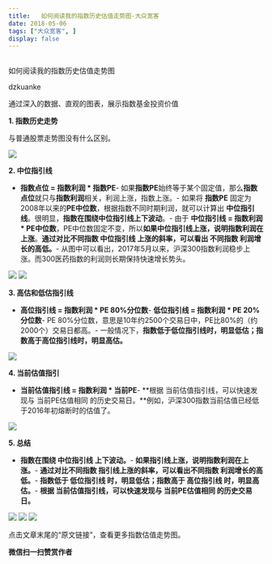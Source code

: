 ```yaml
---
title:   如何阅读我的指数历史估值走势图-大众宽客
date: 2018-05-06
tags: ["大众宽客", ]
display: false
---
```



## 



如何阅读我的指数历史估值走势图




dzkuanke




通过深入的数据、直观的图表，展示指数基金投资价值


**1. 指数历史走势**

与普通股票走势图没有什么区别。

<img class="" data-copyright="0" data-ratio="0.5818965517241379" data-s="300,640" src="https://mmbiz.qpic.cn/mmbiz_png/PKw3FQPmhIiaicYnK1BVjOePvvGiceibsibJF2HveC2Cc0kqWk1vNs7fJpxdEc0zpO8XLoJiam8ibaLszVNLTbzup3eUw/640?wx_fmt=png" data-type="png" data-w="696" style=""/>



**2. 中位指引线**
- **指数点位 = 指数利润 * 指数PE**- 如果**指数PE**始终等于某个固定值，那么**指数点位**就只与**指数利润**相关，利润上涨，指数上涨。- 如果将 **指数PE** 固定为 2008年以来的**PE中位数**，根据指数不同时期利润，就可以计算出 **中位指引线**。很明显，**指数在围绕中位指引线上下波动**。- 由于 **中位指引线 = 指数利润 * PE中位数**，PE中位数固定不变，所以**如果中位指引线上涨，说明指数利润在上涨**。**通过对比不同指数 中位指引线 上涨的斜率，可以看出 不同指数 利润增长的高低。**- 从图中可以看出，2017年5月以来，沪深300指数利润稳步上涨。而300医药指数的利润则长期保持快速增长势头。


<img class="" data-copyright="0" data-ratio="0.5818965517241379" data-s="300,640" src="https://mmbiz.qpic.cn/mmbiz_png/PKw3FQPmhIiaicYnK1BVjOePvvGiceibsibJFxl6W6Ze4F2WBz0ibtTzh4yX27wsnunaQIljjRQ53JKHTLp8ibmSOotsQ/640?wx_fmt=png" data-type="png" data-w="696" style=""/>

<img class="" data-copyright="0" data-ratio="0.5769230769230769" data-s="300,640" src="https://mmbiz.qpic.cn/mmbiz_png/PKw3FQPmhIiaicYnK1BVjOePvvGiceibsibJFllOF5qhcaFBQNXWLxJwYmGHeAK19HKwQlvwZaaYn1K8edu4HJDXcmw/640?wx_fmt=png" data-type="png" data-w="702" style=""/>



**3. 高估和低估指引线**
- **高位指引线 = 指数利润 * PE 80%分位数**- **低位指引线 = 指数利润 * PE 20%分位数**- PE 80%分位数，意思是10年约2500个交易日中，PE比80%的（约2000个）交易日都高。- 一般情况下，**指数低于低位指引线时，明显低估；指数高于高位指引线时，明显高估。**
<img class="" data-copyright="0" data-ratio="0.5818965517241379" data-s="300,640" src="https://mmbiz.qpic.cn/mmbiz_png/PKw3FQPmhIiaicYnK1BVjOePvvGiceibsibJF1CP3bwD4sXV8DSLmHEfDEA9Dqe6gZ56IvXd8qAJvl6E8fNiarmvoPBw/640?wx_fmt=png" data-type="png" data-w="696" style=""/>



**4. 当前估值指引**
- **当前估值指引线 = 指数利润 * 当前PE**- **根据 当前估值指引线，可以快速发现与 当前PE估值相同 的历史交易日。**例如，沪深300指数当前估值已经低于2016年初熔断时的估值了。
<img class="" data-copyright="0" data-ratio="0.5818965517241379" data-s="300,640" src="https://mmbiz.qpic.cn/mmbiz_png/PKw3FQPmhIiaicYnK1BVjOePvvGiceibsibJFJUo3yQhtzsy9nnkuJfkQK9w6WGhaq9t5mQlzfT9QI6tLAF3SLGrXWg/640?wx_fmt=png" data-type="png" data-w="696" style=""/>



**5. 总结**
- **指数在围绕 中位指引线 上下波动。**- **如果指引线上涨，说明指数利润在上涨。**- **通过对比不同指数 指引线上涨的斜率，可以看出不同指数 利润增长的高低。**- **指数低于 低位指引线 时，明显低估；指数高于 高位指引线 时，明显高估。**- **根据 当前估值指引线，可以快速发现与 当前PE估值相同 的历史交易日。**
<img class="" data-copyright="0" data-ratio="0.6" data-s="300,640" src="https://mmbiz.qpic.cn/mmbiz_png/PKw3FQPmhIiaicYnK1BVjOePvvGiceibsibJFn6meJ5mkzmRr2NibSXU5GfcXLwPUKUpicCONbL1lp83ibjzywQtAAyLXg/640?wx_fmt=png" data-type="png" data-w="720" style=""/>

<img class="" data-copyright="0" data-ratio="0.6" data-s="300,640" src="https://mmbiz.qpic.cn/mmbiz_png/PKw3FQPmhIiaicYnK1BVjOePvvGiceibsibJFa7DzWDZCibSEvmQyHysnKaArxIDxIRIMrGecGic8Xzj0pXzibdhJ9fR6g/640?wx_fmt=png" data-type="png" data-w="720" style=""/>

<img class="" data-copyright="0" data-ratio="0.6" data-s="300,640" src="https://mmbiz.qpic.cn/mmbiz_png/PKw3FQPmhIiaicYnK1BVjOePvvGiceibsibJFazaTB95uibpFico2Jn5FAdiamX3u5Z8Zibf7BgRbqNkXUPuAiaEkwbm5jsQ/640?wx_fmt=png" data-type="png" data-w="720" style=""/>



点击文章末尾的“原文链接”，查看更多指数估值走势图。


**微信扫一扫赞赏作者**
